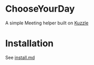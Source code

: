 # ChooseYourDay

A simple Meeting helper built on [Kuzzle](http://www.kuzzle.io)

# Installation

See [install.md](doc/install.md)
